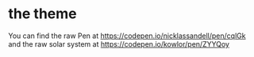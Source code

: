 # the theme

You can find the raw Pen at https://codepen.io/nicklassandell/pen/cqlGk
and
the raw solar system at https://codepen.io/kowlor/pen/ZYYQoy
